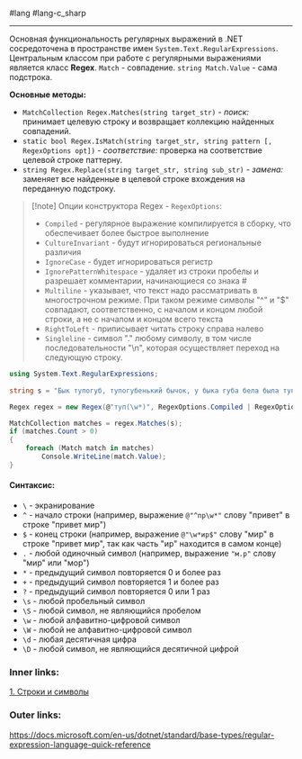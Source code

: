 #lang #lang-c_sharp

---
Основная функциональность регулярных выражений в .NET сосредоточена в пространстве имен `System.Text.RegularExpressions`. 
Центральным классом при работе с регулярными выражениями является класс **Regex**.
`Match` - совпадение. `string Match.Value` - сама подстрока.

**Основные методы:**
- `MatchCollection Regex.Matches(string target_str)` - *поиск:* принимает целевую строку и возвращает коллекцию найденных совпадений.
- `static bool Regex.IsMatch(string target_str, string pattern [, RegexOptions opt])` - *соответствие:* проверка на соответствие целевой строке паттерну.
- `string Regex.Replace(string target_str, string sub_str)` - *замена:* заменяет все найденные в целевой строке вхождения на переданную подстроку.

> [!note] Опции конструктора Regex - `RegexOptions`:
> - `Compiled` - регулярное выражение компилируется в сборку, что обеспечивает более быстрое выполнение
> - `CultureInvariant` - будут игнорироваться региональные различия
> - `IgnoreCase` - будет игнорироваться регистр
> - `IgnorePatternWhitespace` - удаляет из строки пробелы и разрешает комментарии, начинающиеся со знака #
> - `Multiline` - указывает, что текст надо рассматривать в многострочном режиме. При таком режиме символы "^" и "$" совпадают, соответственно, с началом и концом любой строки, а не с началом и концом всего текста
> - `RightToLeft` - приписывает читать строку справа налево
> - `Singleline` - символ "." любому символу, в том числе последовательности "\n", которая осуществляет переход на следующую строку.

```csharp
using System.Text.RegularExpressions;
 
string s = "Бык тупогуб, тупогубенький бычок, у быка губа бела была тупа";

Regex regex = new Regex(@"туп(\w*)", RegexOptions.Compiled | RegexOptions.IgnoreCase);  // опции не обязательны

MatchCollection matches = regex.Matches(s);
if (matches.Count > 0)
{
    foreach (Match match in matches)
        Console.WriteLine(match.Value);
}
```

#### Синтаксис:
- `\` - экранирование
- `^` - начало строки (например, выражение `@"^пр\w*"` слову "привет" в строке "привет мир")
- `$` - конец строки (например, выражение `@"\w*ир$"` слову "мир" в строке "привет мир", так как часть "ир" находится в самом конце)
- `.` - любой одиночный символ (например, выражение `"м.р"` слову "мир" или "мор")
- `*` - предыдущий символ повторяется 0 и более раз
- `+` - предыдущий символ повторяется 1 и более раз
- `?` - предыдущий символ повторяется 0 или 1 раз
- `\s` - любой пробельный символ
- `\S` - любой символ, не являющийся пробелом
- `\w` - любой алфавитно-цифровой символ
- `\W` - любой не алфавитно-цифровой символ
- `\d` - любая десятичная цифра
- `\D` - любой символ, не являющийся десятичной цифрой



### Inner links:
[1. Строки и символы](1.%20Lang/C-sharp/0.%20Введение/4.%20Строки%20и%20символы/1.%20Строки%20и%20символы.md)

### Outer links:
https://docs.microsoft.com/en-us/dotnet/standard/base-types/regular-expression-language-quick-reference